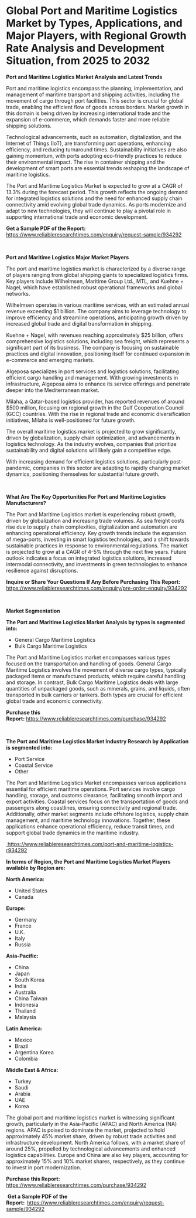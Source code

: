 <p><h1>Global Port and Maritime Logistics Market by Types, Applications, and Major Players, with Regional Growth Rate Analysis and Development Situation, from 2025 to 2032</h1></p><p><strong>Port and Maritime Logistics Market Analysis and Latest Trends</strong></p>
<p><p>Port and maritime logistics encompass the planning, implementation, and management of maritime transport and shipping activities, including the movement of cargo through port facilities. This sector is crucial for global trade, enabling the efficient flow of goods across borders. Market growth in this domain is being driven by increasing international trade and the expansion of e-commerce, which demands faster and more reliable shipping solutions. </p><p>Technological advancements, such as automation, digitalization, and the Internet of Things (IoT), are transforming port operations, enhancing efficiency, and reducing turnaround times. Sustainability initiatives are also gaining momentum, with ports adopting eco-friendly practices to reduce their environmental impact. The rise in container shipping and the development of smart ports are essential trends reshaping the landscape of maritime logistics.</p><p>The Port and Maritime Logistics Market is expected to grow at a CAGR of 13.3% during the forecast period. This growth reflects the ongoing demand for integrated logistics solutions and the need for enhanced supply chain connectivity amid evolving global trade dynamics. As ports modernize and adapt to new technologies, they will continue to play a pivotal role in supporting international trade and economic development.</p></p>
<p><strong>Get a Sample PDF of the Report:&nbsp;</strong> <a href="https://www.reliableresearchtimes.com/enquiry/request-sample/934292?utm_campaign=3352&utm_medium=2&utm_source=Github&utm_content=ia&utm_term=18042025&utm_id=port-and-maritime-logistics">https://www.reliableresearchtimes.com/enquiry/request-sample/934292</a></p>
<p>&nbsp;</p>
<p><strong>Port and Maritime Logistics Major Market Players</strong></p>
<p><p>The port and maritime logistics market is characterized by a diverse range of players ranging from global shipping giants to specialized logistics firms. Key players include Wilhelmsen, Maritime Group Ltd., MTL, and Kuehne + Nagel, which have established robust operational frameworks and global networks.</p><p>Wilhelmsen operates in various maritime services, with an estimated annual revenue exceeding $1 billion. The company aims to leverage technology to improve efficiency and streamline operations, anticipating growth driven by increased global trade and digital transformation in shipping.</p><p>Kuehne + Nagel, with revenues reaching approximately $25 billion, offers comprehensive logistics solutions, including sea freight, which represents a significant part of its business. The company is focusing on sustainable practices and digital innovation, positioning itself for continued expansion in e-commerce and emerging markets.</p><p>Algeposa specializes in port services and logistics solutions, facilitating efficient cargo handling and management. With growing investments in infrastructure, Algeposa aims to enhance its service offerings and penetrate deeper into the Mediterranean market.</p><p>Milaha, a Qatar-based logistics provider, has reported revenues of around $500 million, focusing on regional growth in the Gulf Cooperation Council (GCC) countries. With the rise in regional trade and economic diversification initiatives, Milaha is well-positioned for future growth.</p><p>The overall maritime logistics market is projected to grow significantly, driven by globalization, supply chain optimization, and advancements in logistics technology. As the industry evolves, companies that prioritize sustainability and digital solutions will likely gain a competitive edge.</p><p>With increasing demand for efficient logistics solutions, particularly post-pandemic, companies in this sector are adapting to rapidly changing market dynamics, positioning themselves for substantial future growth.</p></p>
<p>&nbsp;</p>
<p><strong>What Are The Key Opportunities For Port and Maritime Logistics Manufacturers?</strong></p>
<p><p>The Port and Maritime Logistics market is experiencing robust growth, driven by globalization and increasing trade volumes. As sea freight costs rise due to supply chain complexities, digitalization and automation are enhancing operational efficiency. Key growth trends include the expansion of mega-ports, investing in smart logistics technologies, and a shift towards sustainable practices in response to environmental regulations. The market is projected to grow at a CAGR of 4-5% through the next five years. Future outlook indicates a focus on integrated logistics solutions, increased intermodal connectivity, and investments in green technologies to enhance resilience against disruptions.</p></p>
<p><strong>Inquire or Share Your Questions If Any Before Purchasing This Report:</strong> <a href="https://www.reliableresearchtimes.com/enquiry/pre-order-enquiry/934292?utm_campaign=3352&utm_medium=2&utm_source=Github&utm_content=ia&utm_term=18042025&utm_id=port-and-maritime-logistics">https://www.reliableresearchtimes.com/enquiry/pre-order-enquiry/934292</a></p>
<p>&nbsp;</p>
<p><strong>Market Segmentation</strong></p>
<p><strong>The Port and Maritime Logistics Market Analysis by types is segmented into:</strong></p>
<p><ul><li>General Cargo Maritime Logistics</li><li>Bulk Cargo Maritime Logistics</li></ul></p>
<p><p>The Port and Maritime Logistics market encompasses various types focused on the transportation and handling of goods. General Cargo Maritime Logistics involves the movement of diverse cargo types, typically packaged items or manufactured products, which require careful handling and storage. In contrast, Bulk Cargo Maritime Logistics deals with large quantities of unpackaged goods, such as minerals, grains, and liquids, often transported in bulk carriers or tankers. Both types are crucial for efficient global trade and economic connectivity.</p></p>
<p><strong>Purchase this Report:&nbsp;</strong><a href="https://www.reliableresearchtimes.com/purchase/934292?utm_campaign=3352&utm_medium=2&utm_source=Github&utm_content=ia&utm_term=18042025&utm_id=port-and-maritime-logistics">https://www.reliableresearchtimes.com/purchase/934292</a></p>
<p>&nbsp;</p>
<p><strong>The Port and Maritime Logistics Market Industry Research by Application is segmented into:</strong></p>
<p><ul><li>Port Service</li><li>Coastal Service</li><li>Other</li></ul></p>
<p><p>The Port and Maritime Logistics Market encompasses various applications essential for efficient maritime operations. Port services involve cargo handling, storage, and customs clearance, facilitating smooth import and export activities. Coastal services focus on the transportation of goods and passengers along coastlines, ensuring connectivity and regional trade. Additionally, other market segments include offshore logistics, supply chain management, and maritime technology innovations. Together, these applications enhance operational efficiency, reduce transit times, and support global trade dynamics in the maritime industry.</p></p>
<p><a href="https://www.reliableresearchtimes.com/port-and-maritime-logistics-r934292?utm_campaign=3352&utm_medium=2&utm_source=Github&utm_content=ia&utm_term=18042025&utm_id=port-and-maritime-logistics">&nbsp;https://www.reliableresearchtimes.com/port-and-maritime-logistics-r934292</a></p>
<p><strong>In terms of Region, the Port and Maritime Logistics Market Players available by Region are:</strong></p>
<p>
    <p> <strong> North America: </strong>
        <ul>
            <li>United States</li>
            <li>Canada</li>
        </ul>
        </p> 
    <p> <strong> Europe: </strong>
        <ul>
            <li>Germany</li>
            <li>France</li>
            <li>U.K.</li>
            <li>Italy</li>
            <li>Russia</li>
        </ul>
        </p> 
    <p> <strong> Asia-Pacific: </strong>
        <ul>
            <li>China</li>
            <li>Japan</li>
            <li>South Korea</li>
            <li>India</li>
            <li>Australia</li>
            <li>China Taiwan</li>
            <li>Indonesia</li>
            <li>Thailand</li>
            <li>Malaysia</li>
        </ul>
        </p> 
    <p> <strong> Latin America: </strong>
        <ul>
            <li>Mexico</li>
            <li>Brazil</li>
            <li>Argentina Korea</li>
            <li>Colombia</li>
        </ul>
        </p> 
    <p> <strong> Middle East & Africa: </strong>
        <ul>
            <li>Turkey</li>
            <li>Saudi</li>
            <li>Arabia</li>
            <li>UAE</li>
            <li>Korea</li>
        </ul>
    </p>
    </p>
<p><p>The global port and maritime logistics market is witnessing significant growth, particularly in the Asia-Pacific (APAC) and North America (NA) regions. APAC is poised to dominate the market, projected to hold approximately 45% market share, driven by robust trade activities and infrastructure development. North America follows, with a market share of around 25%, propelled by technological advancements and enhanced logistics capabilities. Europe and China are also key players, accounting for approximately 15% and 10% market shares, respectively, as they continue to invest in port modernization.</p></p>
<p><strong>Purchase this Report: </strong><a href="https://www.reliableresearchtimes.com/purchase/934292?utm_campaign=3352&utm_medium=2&utm_source=Github&utm_content=ia&utm_term=18042025&utm_id=port-and-maritime-logistics">https://www.reliableresearchtimes.com/purchase/934292</a></p>
<p>&nbsp;<strong>Get a Sample PDF of the Report:&nbsp;&nbsp;</strong><a href="https://www.reliableresearchtimes.com/enquiry/request-sample/934292?utm_campaign=3352&utm_medium=2&utm_source=Github&utm_content=ia&utm_term=18042025&utm_id=port-and-maritime-logistics">https://www.reliableresearchtimes.com/enquiry/request-sample/934292</a></p>
<p><strong></strong></p>
<p><p></p><p></p><p></p></p>